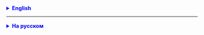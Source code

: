 <details style="margin-top: 16px">
  <summary style="cursor: pointer; color: blue;"><b>English</b></summary>



</details>

<hr>

<details style="margin-top: 16px">
  <summary style="cursor: pointer; color: blue;"><b>На русском</b></summary>

### Таймер
**Функционал:**
- Пользователь может задать время в минутах и секундах.
- После старта отсчет времени идет в обратном порядке.
- По истечении времени выводится уведомление в консоль.

**Интерфейс:**
- Ввод времени через консоль.
- Вывод оставшегося времени в консоль каждую секунду.
- Вывод сообщения о завершении времени.

### Секундомер
**Функционал:**
- При старте начинается отсчет времени.
- При остановке показывается время с момента старта.

**Интерфейс:**
- Команды старт и стоп через консоль.
- Вывод времени с момента старта до остановки.

### Будильник
**Функционал:**
- Пользователь задает конкретное время для сигнала.
- Когда наступает заданное время, происходит уведомление.

**Интерфейс:**
- Ввод времени сигнала через консоль.
- Уведомление в консоль, когда наступает заданное время.

### Pomodoro Technique

**Pomodoro Technique** - это метод управления временем, разработанный Франческо Чирилло в конце 1980-х годов. Метод основан на идее использования таймера для разделения работы на короткие, интенсивные интервалы (обычно 25 минут), называемые "помидорами", с последующими короткими перерывами. Это помогает улучшить концентрацию и усилить фокусировку на задаче.

**Вот как работает техника Pomodoro:**

![Pomodoro Technique Overview](https://showme.redstarplugin.com/d/e1hp9QML)

1. **Рабочий интервал (Помидор)**: Вы устанавливаете таймер на 25 минут и работаете над задачей без отвлечений.
2. **Короткий перерыв**: После завершения каждого "помидора" вы делаете короткий перерыв в 5 минут.
3. **Повторите**: Продолжайте циклы работы и коротких перерывов до тех пор, пока не завершите четыре "помидора".
4. **Длинный перерыв**: После четырех "помидоров" сделайте длинный перерыв от 15 до 30 минут.

Этот метод помогает уменьшить утомление, улучшить концентрацию и увеличить производительность при выполнении задач.

https://showme.redstarplugin.com/d/e1hp9QML



**Функционал:**
- Работа по интервалам: 25 минут работы, 5 минут перерыва.
- После каждого цикла работы и перерыва выводится уведомление.

**Интерфейс:**
- Старт цикла через консоль.
- Вывод уведомлений о начале работы, начале перерыва и окончании цикла.

</details>
